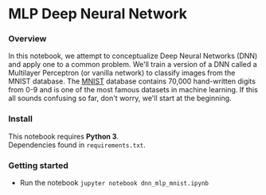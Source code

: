 # MLP Deep Neural Network

### Overview
In this notebook, we attempt to conceptualize Deep Neural Networks (DNN) and apply one to a common problem. We'll train a version of a DNN called a Multilayer Perceptron (or vanilla network) to classify images from the MNIST database. The [MNIST](http://yann.lecun.com/exdb/mnist/) database contains 70,000 hand-written digits from 0-9 and is one of the most famous datasets in machine learning. If this all sounds confusing so far, don't worry, we'll start at the beginning.

### Install
This notebook requires **Python 3**.  
Dependencies found in `requirements.txt`.

### Getting started
* Run the notebook `jupyter notebook dnn_mlp_mnist.ipynb`
